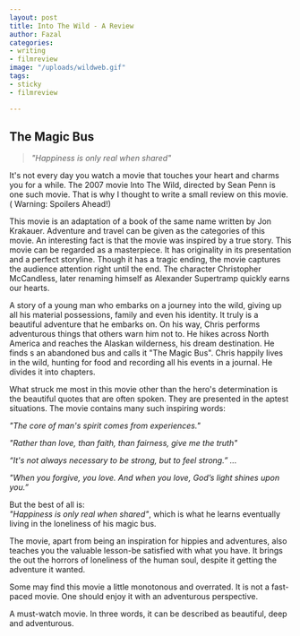 ```yaml
---
layout: post
title: Into The Wild - A Review
author: Fazal
categories:
- writing
- filmreview
image: "/uploads/wildweb.gif"
tags:
- sticky
- filmreview

---
```

## The Magic Bus

> _"Happiness is only real when shared"_

It's not every day you watch a movie that touches your heart and charms you for a while. The 2007 movie Into The Wild, directed by Sean Penn is one such movie. That is why I thought to write a small review on this movie. ( Warning: Spoilers Ahead!)

This movie is an adaptation of a book of the same name written by Jon Krakauer. Adventure and travel can be given as the categories of this movie. An interesting fact is that the movie was inspired by a true story. This movie can be regarded as a masterpiece. It has originality in its presentation and a perfect storyline. Though it has a tragic ending, the movie captures the audience attention right until the end. The character Christopher McCandless, later renaming himself as  Alexander Supertramp quickly earns our hearts.

A story of a young man who embarks on a journey into the wild, giving up all his material possessions, family and even his identity. It truly is a beautiful adventure that he embarks on. On his way, Chris performs adventurous things that others warn him not to. He hikes across North America and reaches the Alaskan wilderness, his dream destination. He finds s an abandoned bus and calls it "The Magic Bus". Chris happily lives in the wild, hunting for food and recording all his events in a journal. He divides it into chapters.

What struck me most in this movie other than the hero's determination is the beautiful quotes that are often spoken. They are presented in the aptest situations. The movie contains many such inspiring words:

_"The core of man's spirit comes from experiences."_

_"Rather than love, than faith, than fairness, give me the truth"_

_“It's not always necessary to be strong, but to feel strong.” ..._

_"When you forgive, you love. And when you love, God’s light shines upon you.”_

But the best of all is:  
_"Happiness is only real when shared"_, which is what he learns eventually living in the loneliness of his magic bus.

The movie, apart from being an inspiration for hippies and adventures, also teaches you the valuable lesson-be satisfied with what you have. It brings the out the horrors of loneliness of the human soul, despite it getting the adventure it wanted.

Some may find this movie a little monotonous and overrated. It is not a fast-paced movie. One should enjoy it with an adventurous perspective.

A must-watch movie. In three words, it can be described as beautiful, deep and adventurous.